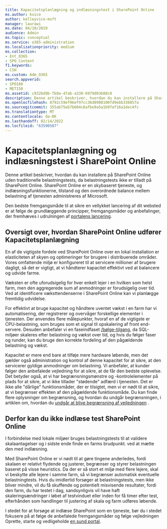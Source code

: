 ```yaml
---
title: Kapacitetsplanlægning og indlæsningstest i SharePoint Online
ms.author: kvice
author: kelleyvice-msft
manager: laurawi
ms.date: 04/10/2019
audience: Admin
ms.topic: conceptual
ms.service: o365-administration
ms.localizationpriority: medium
ms.collection:
- Ent_O365
- SPO_Content
f1.keywords:
- CSH
ms.custom: Adm_O365
search.appverid:
- SPO160
- MET150
ms.assetid: c932bd9b-fb9a-47ab-a330-6979d03688c0
description: Denne artikel beskriver, hvordan du kan installere på SharePoint Online uden at udføre traditionelle belastningstests, da det ikke er tilladt.
ms.openlocfilehash: 8792c59ef96ef97cc36d0908100fd9ebb330857a
ms.sourcegitcommit: 355ab75eb7b604c6afbe9a5a1b97ef16a1dec4fc
ms.translationtype: MT
ms.contentlocale: da-DK
ms.lasthandoff: 02/14/2022
ms.locfileid: "63590587"
---
```

# <a name="capacity-planning-and-load-testing-sharepoint-online"></a>Kapacitetsplanlægning og indlæsningstest i SharePoint Online
Denne artikel beskriver, hvordan du kan installere på SharePoint Online uden traditionelle belastningstests, da belastningstests ikke er tilladt på SharePoint Online. SharePoint Online er en skybaseret tjeneste, og indlæsningsfunktionerne, tilstand og den overordnede balance mellem belastning af tjenesten administreres af Microsoft.
  
Den bedste fremgangsmåde til at sikre en vellykket lancering af dit websted er at følge de grundlæggende principper, fremgangsmåder og anbefalinger, der fremhæves i udrulningen af [portalens lancering](planportallaunchroll-out.md).

## <a name="overview-of-how-sharepoint-online-performs-capacity-planning"></a>Oversigt over, hvordan SharePoint Online udfører Kapacitetsplanlægning 
En af de vigtigste fordele ved SharePoint Online over en lokal installation er elasticiteten af skyen og optimeringer for brugere i distribuerede områder. Vores omfattende miljø er konfigureret til at servicere millioner af brugere dagligt, så det er vigtigt, at vi håndterer kapacitet effektivt ved at balancere og udvide farme.
  
Væksten er ofte uforudsigelig for hver enkelt lejer i en hvilken som helst farm, men den aggregerede sum af anmodninger er forudsigelig over tid. Ved at identificere væksttendenserne i SharePoint Online kan vi planlægge fremtidig udvidelse.
  
For effektivt at bruge kapacitet og håndtere uventet vækst i en farm har vi automatisering, der registrerer og overvåger forskellige elementer i tjenesten. Der anvendes flere målepunkter, hvoraf en af de vigtigste er CPU-belastning, som bruges som et signal til opskalering af front end-servere. Desuden anbefaler vi en faseindfaset [/bølge-tilgang](planportallaunchroll-out.md), da SQL-miljøer skaleres efter belastning og vækst over tid, og hvis du følger faser og runder, kan du bruge den korrekte fordeling af den pågældende belastning og vækst. 

Kapacitet er mere end bare at tilføje mere hardware løbende, men det gælder også administration og kontrol af denne kapacitet for at sikre, at den servicerer gyldige anmodninger om belastning. Vi anbefaler, at kunder følger den anbefalede vejledning for at sikre, at de får den bedste oplevelse. Det betyder også, at vi har begrænsningsmønstre og -kontrolelementer på plads for at sikre, at vi ikke tillader "stødende" adfærd i tjenesten. Det er ikke alle "dårlige" funktionsmåder, der er tilsigtet, men vi er nødt til at sikre, at vi begrænser effekten af den pågældende funktionsmåde. Du kan finde flere oplysninger om begrænsning, og hvordan du undgår begrænsningen, i artiklen om, hvordan du [undgår at blive begrænsning af vejledningen](/sharepoint/dev/general-development/how-to-avoid-getting-throttled-or-blocked-in-sharepoint-online) .

## <a name="why-you-cannot-load-test-sharepoint-online"></a>Derfor kan du ikke indlæse test SharePoint Online
I forbindelse med lokale miljøer bruges belastningstests til at validere skalaantagelser og i sidste ende finde en farms brudpunkt. ved at mætte den med indlæsning. 

Med SharePoint Online er vi nødt til at gøre tingene anderledes, fordi skalaen er relativt flydende og justerer, begrænser og styrer belastningen baseret på visse heuristics. Da der er så stort et miljø med flere lejere, skal vi beskytte alle lejere i samme farm, så vi begrænser automatisk eventuelle belastningtests. Hvis du imidlertid forsøger at belastningstests, men ikke bliver mindre, vil du få skuffende og potentielt misvisende resultater, fordi den farm, du har testet i dag, sandsynligvis vil have haft skaleringsændringer i løbet af testvinduet eller inden for få timer efter test, efterhånden som handlinger til justering af skala og farm udføres løbende.

I stedet for at forsøge at indlæse SharePoint som en tjeneste, bør du i stedet fokusere på at følge de anbefalede fremgangsmåder og følge vejledningen Oprette, starte og vedligeholde [en sund portal](/sharepoint/portal-health).